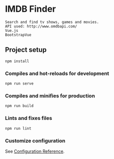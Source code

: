 # IMDB Finder
```
Search and find tv shows, games and movies.
API used: http://www.omdbapi.com/
Vue.js
BootstrapVue
```

## Project setup
```
npm install
```

### Compiles and hot-reloads for development
```
npm run serve
```

### Compiles and minifies for production
```
npm run build
```

### Lints and fixes files
```
npm run lint
```

### Customize configuration
See [Configuration Reference](https://cli.vuejs.org/config/).

